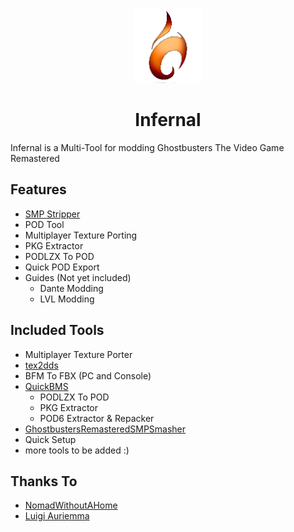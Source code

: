 <p align="center">
    <a href="https://github.com/sakis720/Infernal/blob/main/Icons">
        <img height="120px" src="https://github.com/sakis720/Infernal/blob/main/Icons/logo_in.png" />
    </a>
</p>

<h1 align="center">Infernal</h1>

Infernal is a Multi-Tool for modding Ghostbusters The Video Game Remastered

## Features
* [SMP Stripper]( https://github.com/NomadWithoutAHome/GhostbustersRemasteredSMPSmasher)
* POD Tool
* Multiplayer Texture Porting
* PKG Extractor
* PODLZX To POD
* Quick POD Export
* Guides (Not yet included)
  * Dante Modding  
  * LVL Modding
 
## Included Tools
* Multiplayer Texture Porter
* [tex2dds]( https://gist.github.com/barncastle/8429b6d3130fca582d1564cdbe47fb8e)
* BFM To FBX (PC and Console)
* [QuickBMS]( https://aluigi.altervista.org/quickbms.htm)
    * PODLZX To POD
    * PKG Extractor
    * POD6 Extractor & Repacker
* [GhostbustersRemasteredSMPSmasher]( https://github.com/NomadWithoutAHome/GhostbustersRemasteredSMPSmasher)
* Quick Setup
* more tools to be added :)

## Thanks To
* [NomadWithoutAHome]( https://github.com/NomadWithoutAHome)
* [Luigi Auriemma]( https://aluigi.altervista.org/quickbms.htm)
